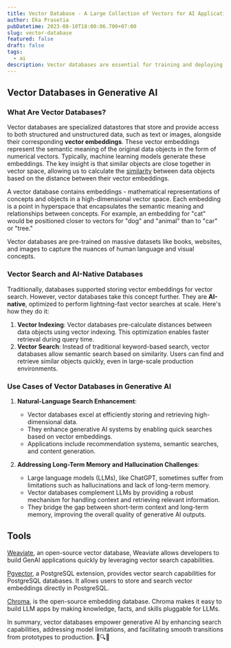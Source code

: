 ```yaml
---
title: Vector Database - A Large Collection of Vectors for AI Applications
author: Eka Prasetia
pubDatetime: 2023-08-10T18:00:06.700+07:00
slug: vector-database
featured: false
draft: false
tags:
  - ai
description: Vector databases are essential for training and deploying AI models that require vector representations of data.
---
```


## Vector Databases in Generative AI

### What Are Vector Databases?

Vector databases are specialized datastores that store and provide access to both structured and unstructured data, such as text or images, alongside their corresponding **vector embeddings**. These vector embeddings represent the semantic meaning of the original data objects in the form of numerical vectors. Typically, machine learning models generate these embeddings. The key insight is that similar objects are close together in vector space, allowing us to calculate the [similarity](https://en.wikipedia.org/wiki/Similarity_measure) between data objects based on the distance between their vector embeddings.

A vector database contains embeddings - mathematical representations of concepts and objects in a high-dimensional vector space. Each embedding is a point in hyperspace that encapsulates the semantic meaning and relationships between concepts. For example, an embedding for "cat" would be positioned closer to vectors for "dog" and "animal" than to "car" or "tree."

Vector databases are pre-trained on massive datasets like books, websites, and images to capture the nuances of human language and visual concepts.

### Vector Search and AI-Native Databases

Traditionally, databases supported storing vector embeddings for vector search. However, vector databases take this concept further. They are **AI-native**, optimized to perform lightning-fast vector searches at scale. Here's how they do it:

1. **Vector Indexing**: Vector databases pre-calculate distances between data objects using vector indexing. This optimization enables faster retrieval during query time.
2. **Vector Search**: Instead of traditional keyword-based search, vector databases allow semantic search based on similarity. Users can find and retrieve similar objects quickly, even in large-scale production environments.

### Use Cases of Vector Databases in Generative AI

1. **Natural-Language Search Enhancement**:

   - Vector databases excel at efficiently storing and retrieving high-dimensional data.
   - They enhance generative AI systems by enabling quick searches based on vector embeddings.
   - Applications include recommendation systems, semantic searches, and content generation.

2. **Addressing Long-Term Memory and Hallucination Challenges**:
   - Large language models (LLMs), like ChatGPT, sometimes suffer from limitations such as hallucinations and lack of long-term memory.
   - Vector databases complement LLMs by providing a robust mechanism for handling context and retrieving relevant information.
   - They bridge the gap between short-term context and long-term memory, improving the overall quality of generative AI outputs.

## Tools

[Weaviate](https://weaviate.io/), an open-source vector database, Weaviate allows developers to build GenAI applications quickly by leveraging vector search capabilities.

[Pgvector](https://github.com/pgvector/pgvector), a PostgreSQL extension, provides vector search capabilities for PostgreSQL databases. It allows users to store and search vector embeddings directly in PostgreSQL.

[Chroma](https://www.trychroma.com/), is the open-source embedding database. Chroma makes it easy to build LLM apps by making knowledge, facts, and skills pluggable for LLMs.

In summary, vector databases empower generative AI by enhancing search capabilities, addressing model limitations, and facilitating smooth transitions from prototypes to production. 🚀🔍🌟

